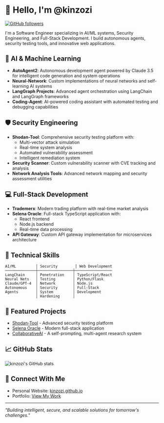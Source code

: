 # 👋 Hello, I'm @kinzozi

[![GitHub followers](https://img.shields.io/github/followers/kinzozi?label=Follow&style=social)](https://github.com/kinzozi)

I'm a Software Engineer specializing in AI/ML systems, Security Engineering, and Full-Stack Development. I build autonomous agents, security testing tools, and innovative web applications.

## 🤖 AI & Machine Learning
- **AutoAgent2**: Autonomous development agent powered by Claude 3.5 for intelligent code generation and system operations
- **Neural-Network**: Custom implementations of neural networks and self-learning AI systems
- **LangGraph Projects**: Advanced agent orchestration using LangChain and LangGraph frameworks
- **Coding-Agent**: AI-powered coding assistant with automated testing and debugging capabilities

## 🛡️ Security Engineering
- **Shodan-Tool**: Comprehensive security testing platform with:
  - Multi-vector attack simulation
  - Real-time system analysis
  - Automated vulnerability assessment
  - Intelligent remediation system
- **Security Scanner**: Custom vulnerability scanner with CVE tracking and analysis
- **Network Analysis Tools**: Advanced network mapping and security assessment utilities

## 💻 Full-Stack Development
- **Trademerx**: Modern trading platform with real-time market analysis
- **Selena Oracle**: Full-stack TypeScript application with:
  - React frontend
  - Node.js backend
  - Real-time data processing
- **API Gateway**: Custom API gateway implementation for microservices architecture

## 🔧 Technical Skills
```
AI/ML         │ Security        │ Web Development
──────────────┼────────────────┼─────────────────
LangChain     │ Penetration    │ TypeScript/React
Neural Nets   │ Testing        │ Python/Flask
Claude/GPT-4  │ Network        │ Node.js
Autonomous    │ Security       │ Full-Stack
Agents        │ System         │ Development
              │ Hardening      │
```

## 🌟 Featured Projects
- [Shodan-Tool](https://github.com/kinzozi/Shodan-Tool) - Advanced security testing platform
- [Selena Oracle](https://github.com/kinzozi/selena-oracle) - Modern full-stack application
- [CollaborativeAI](https://github.com/kinzozi/collaborativeAI) - A self-prompting, multi-agent research system

## 📈 GitHub Stats
![kinzozi's GitHub stats](https://github-readme-stats.vercel.app/api?username=kinzozi&show_icons=true&theme=dark)

## 🤝 Connect With Me
- Personal Website: [kinzozi.github.io](https://kinzozi.github.io)
- Portfolio: [View My Work](https://kinzozi.github.io/projects)

---

*"Building intelligent, secure, and scalable solutions for tomorrow's challenges."*

